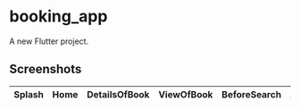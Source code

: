 # booking_app

A new Flutter project.

## Screenshots


| Splash | Home | DetailsOfBook | ViewOfBook | BeforeSearch | AfterSearch |
|---------|---------|---------|---------|---------|---------|
